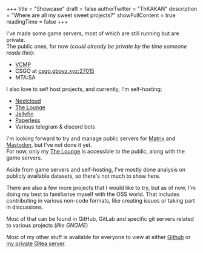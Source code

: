 +++
title = "Showcase"
draft = false
authorTwitter = "ThKAKAN"
description = "Where are all my sweet sweet projects?"
showFullContent = true
readingTime = false
+++

I've made some game servers, most of which are still running but are private.  
The public ones, for now (_could already be private by the time someone reads this_):
  - [VCMP](vcmp://vcmp.gboyz.xyz:8192)
  - CSGO at [csgo.gboyz.xyz:27015](csgo.gboyz.xyz:27015)
  - MTA:SA

I also love to self host projects, and currently, I'm self-hosting:
  - [Nextcloud](https://nextcloud.com/)
  - [The Lounge](https://thelounge.chat/)
  - [Jellyfin](https://jellyfin.org/)
  - [Paperless](https://paperless-ng.readthedocs.io/en/latest/)
  - Various telegram & discord bots

I'm looking forward to try and manage public servers for [Matrix](https://matrix.org/) and [Mastodon](https://joinmastodon.org/), but I've not done it yet.  
For now, only my [The Lounge](https://irc.kakan.omg.lol) is accessible to the public, along with the game servers.  

Aside from game servers and self-hosting, I've mostly done analysis on publicly available datasets, so there's not much to show here.  

There are also a few more projects that I would like to try, but as of now, I'm doing my best to familiarise myself with the OSS world. 
That includes contributing in various non-code formats, like creating issues or taking part in discussions.  

Most of that can be found in GitHub, GitLab and specific git servers related to various projects (_like GNOME_)

Most of my other stuff is available for everyone to view at either [Github](https://github.com/theKAKAN) or [my private Gitea server](https://git.kakan.omg.lol).